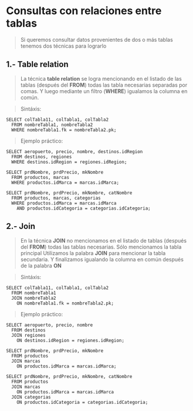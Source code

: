 # Consultas con relaciones entre tablas

> Si queremos consultar datos provenientes de dos o más tablas tenemos dos técnicas para lograrlo

## 1.- Table relation

> La técnica **table relation** se logra mencionando en el listado de las tablas (después del **FROM**) todas las tabla necesarias separadas por comas.
> Y luego mediante un filtro (**WHERE**) igualamos la columna en común.

> Sintáxis: 
 
    SELECT colTabla11, colTabla1, colTabla2  
      FROM nombreTabla1, nombreTabla2  
      WHERE nombreTabla1.fk = nombreTabla2.pk;  
 

> Ejemplo práctico: 

    SELECT aeropuerto, precio, nombre, destinos.idRegion  
      FROM destinos, regiones  
      WHERE destinos.idRegion = regiones.idRegion;

    SELECT prdNombre, prdPrecio, mkNombre  
      FROM productos, marcas  
      WHERE productos.idMarca = marcas.idMarca;

    SELECT prdNombre, prdPrecio, mkNombre, catNombre   
      FROM productos, marcas, categorias  
      WHERE productos.idMarca = marcas.idMarca  
        AND productos.idCategoria = categorias.idCategoria;


## 2.- Join

> En la técnica **JOIN** no mencionamos 
> en el listado de tablas (después del **FROM**)  todas las tablas necesarias.
> Sólo mencionamos la tabla principal
> Utilizamos la palabra **JOIN** para mencionar la tabla secundaria.
> Y finalizamos igualando la columna en común 
> después de la palabra **ON**

> Sintáxis:

    SELECT colTabla11, colTabla1, colTabla2  
      FROM nombreTabla1  
      JOIN nombreTabla2  
        ON nombreTabla1.fk = nombreTabla2.pk;

> Ejemplo práctico:

    SELECT aeropuerto, precio, nombre    
      FROM destinos  
      JOIN regiones  
        ON destinos.idRegion = regiones.idRegion;

    SELECT prdNombre, prdPrecio, mkNombre  
      FROM productos  
      JOIN marcas  
        ON productos.idMarca = marcas.idMarca;

    SELECT prdNombre, prdPrecio, mkNombre, catNombre  
      FROM productos  
      JOIN marcas  
        ON productos.idMarca = marcas.idMarca  
      JOIN categorias  
        ON productos.idCategoria = categorias.idCategoria;

